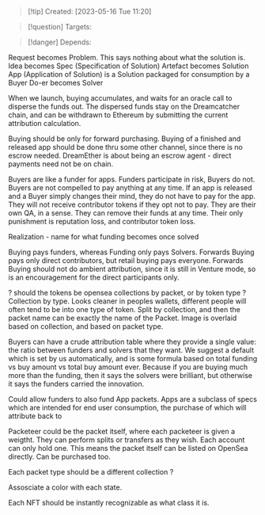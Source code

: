 
>[!tip] Created: [2023-05-16 Tue 11:20]

>[!question] Targets: 

>[!danger] Depends: 

Request becomes Problem.  This says nothing about what the solution is.
Idea becomes Spec (Specification of Solution)
Artefact becomes Solution 
App (Application of Solution) is a Solution packaged for consumption by a Buyer
Do-er becomes Solver

When we launch, buying accumulates, and waits for an oracle call to disperse the funds out.
The dispersed funds stay on the Dreamcatcher chain, and can be withdrawn to Ethereum by submitting the current attribution calculation.

Buying should be only for forward purchasing.  Buying of a finished and released app should be done thru some other channel, since there is no escrow needed.  DreamEther is about being an escrow agent - direct payments need not be on chain.

Buyers are like a funder for apps.  Funders participate in risk, Buyers do not.  Buyers are not compelled to pay anything at any time.  If an app is released and a Buyer simply changes their mind, they do not have to pay for the app.  They will not receive contributor tokens if they opt not to pay.  They are their own QA, in a sense.  They can remove their funds at any time.  Their only punishment is reputation loss, and contributor token loss.

Realization - name for what funding becomes once solved

Buying pays funders, whereas Funding only pays Solvers.  Forwards Buying pays only direct contributors, but retail buying pays everyone.  Forwards Buying should not do ambient attribution, since it is still in Venture mode, so is an encouragement for the direct participants only.

? should the tokens be opensea collections by packet, or by token type ?
Collection by type.  Looks cleaner in peoples wallets, different people will often tend to be into one type of token.  Split by collection, and then the packet name can be exactly the name of the Packet.  Image is overlaid based on collection, and based on packet type.

Buyers can have a crude attribution table where they provide a single value: the ratio between funders and solvers that they want.  We suggest a default which is set by us automatically, and is some formula based on total funding vs buy amount vs total buy amount ever.  Because if you are buying much more than the funding, then it says the solvers were brilliant, but otherwise it says the funders carried the innovation.

Could allow funders to also fund App packets.  Apps are a subclass of specs which are intended for end user consumption, the purchase of which will attribute back to 

Packeteer could be the packet itself, where each packeteer is given a weigtht.  They can perform splits or transfers as they wish.  Each account can only hold one.  This means the packet itself can be listed on OpenSea directly.  Can be purchased too.

Each packet type should be a different collection ?

Assosciate a color with each state.  

Each NFT should be instantly recognizable as what class it is.